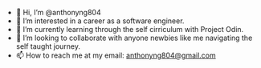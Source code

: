 - 👋 Hi, I’m @anthonyng804
- 👀 I’m interested in a career as a software engineer.
- 🌱 I’m currently learning through the self cirriculum with Project Odin.
- 💞️ I’m looking to collaborate with anyone newbies like me navigating the self taught journey.
- 📫 How to reach me at my email: anthonyng804@gmail.com

<!---
anthonyng804/anthonyng804 is a ✨ special ✨ repository because its `README.md` (this file) appears on your GitHub profile.
You can click the Preview link to take a look at your changes.
--->
